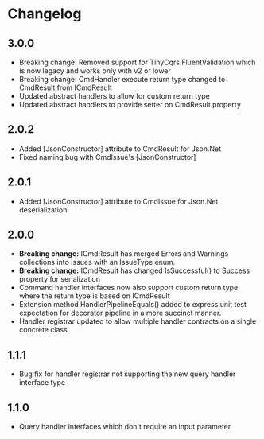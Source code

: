 # Changelog

## 3.0.0
- Breaking change: Removed support for TinyCqrs.FluentValidation which is now legacy and works only with v2 or lower
- Breaking change: CmdHandler execute return type changed to CmdResult from ICmdResult
- Updated abstract handlers to allow for custom return type
- Updated abstract handlers to provide setter on CmdResult property

## 2.0.2
- Added [JsonConstructor] attribute to CmdResult for Json.Net 
- Fixed naming bug with CmdIssue's [JsonConstructor]

## 2.0.1
- Added [JsonConstructor] attribute to CmdIssue for Json.Net deserialization

## 2.0.0
- **Breaking change:** ICmdResult has merged Errors and Warnings collections into Issues with an IssueType enum.
- **Breaking change:** ICmdResult has changed IsSuccessful() to Success property for serialization
- Command handler interfaces now also support custom return type where the return type is based on ICmdResult
- Extension method HandlerPipelineEquals() added to express unit test expectation for decorator pipeline in a more succinct manner.
- Handler registrar updated to allow multiple handler contracts on a single concrete class

## 1.1.1
- Bug fix for handler registrar not supporting the new query handler interface type

## 1.1.0
- Query handler interfaces which don't require an input parameter